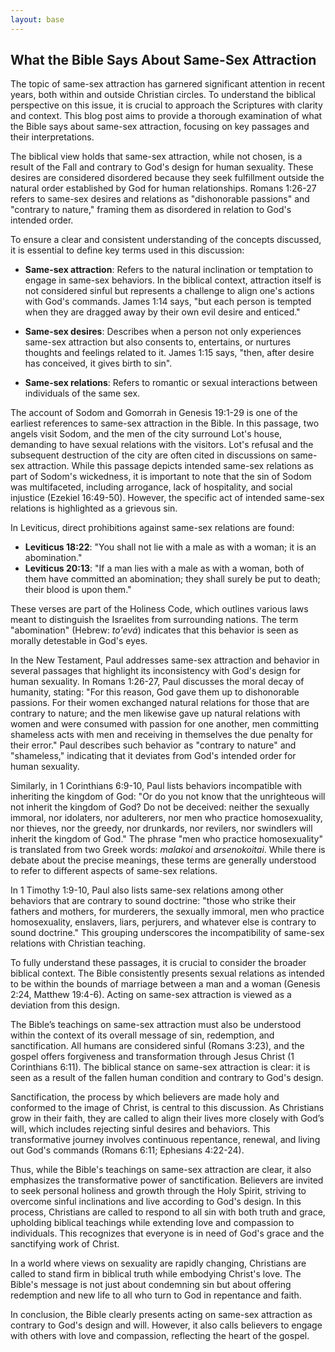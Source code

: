 ```yaml
---
layout: base
---
```


## What the Bible Says About Same-Sex Attraction

The topic of same-sex attraction has garnered significant attention in recent years, both within and outside Christian circles. To understand the biblical perspective on this issue, it is crucial to approach the Scriptures with clarity and context. This blog post aims to provide a thorough examination of what the Bible says about same-sex attraction, focusing on key passages and their interpretations.

The biblical view holds that same-sex attraction, while not chosen, is a result of the Fall and contrary to God's design for human sexuality. These desires are considered disordered because they seek fulfillment outside the natural order established by God for human relationships. Romans 1:26-27 refers to same-sex desires and relations as "dishonorable passions" and "contrary to nature," framing them as disordered in relation to God's intended order.

To ensure a clear and consistent understanding of the concepts discussed, it is essential to define key terms used in this discussion:

- **Same-sex attraction**: Refers to the natural inclination or temptation to engage in same-sex behaviors. In the biblical context, attraction itself is not considered sinful but represents a challenge to align one's actions with God's commands. James 1:14 says, "but each person is tempted when they are dragged away by their own evil desire and enticed."

- **Same-sex desires**: Describes when a person not only experiences same-sex attraction but also consents to, entertains, or nurtures thoughts and feelings related to it. James 1:15 says, "then, after desire has conceived, it gives birth to sin".

- **Same-sex relations**: Refers to romantic or sexual interactions between individuals of the same sex.

The account of Sodom and Gomorrah in Genesis 19:1-29 is one of the earliest references to same-sex attraction in the Bible. In this passage, two angels visit Sodom, and the men of the city surround Lot's house, demanding to have sexual relations with the visitors. Lot's refusal and the subsequent destruction of the city are often cited in discussions on same-sex attraction. While this passage depicts intended same-sex relations as part of Sodom's wickedness, it is important to note that the sin of Sodom was multifaceted, including arrogance, lack of hospitality, and social injustice (Ezekiel 16:49-50). However, the specific act of intended same-sex relations is highlighted as a grievous sin.

In Leviticus, direct prohibitions against same-sex relations are found:

- **Leviticus 18:22**: "You shall not lie with a male as with a woman; it is an abomination."
- **Leviticus 20:13**: "If a man lies with a male as with a woman, both of them have committed an abomination; they shall surely be put to death; their blood is upon them."

These verses are part of the Holiness Code, which outlines various laws meant to distinguish the Israelites from surrounding nations. The term "abomination" (Hebrew: *to'evá*) indicates that this behavior is seen as morally detestable in God's eyes.

In the New Testament, Paul addresses same-sex attraction and behavior in several passages that highlight its inconsistency with God's design for human sexuality. In Romans 1:26-27, Paul discusses the moral decay of humanity, stating: "For this reason, God gave them up to dishonorable passions. For their women exchanged natural relations for those that are contrary to nature; and the men likewise gave up natural relations with women and were consumed with passion for one another, men committing shameless acts with men and receiving in themselves the due penalty for their error." Paul describes such behavior as "contrary to nature" and "shameless," indicating that it deviates from God's intended order for human sexuality.

Similarly, in 1 Corinthians 6:9-10, Paul lists behaviors incompatible with inheriting the kingdom of God: "Or do you not know that the unrighteous will not inherit the kingdom of God? Do not be deceived: neither the sexually immoral, nor idolaters, nor adulterers, nor men who practice homosexuality, nor thieves, nor the greedy, nor drunkards, nor revilers, nor swindlers will inherit the kingdom of God." The phrase "men who practice homosexuality" is translated from two Greek words: *malakoi* and *arsenokoitai*. While there is debate about the precise meanings, these terms are generally understood to refer to different aspects of same-sex relations.

In 1 Timothy 1:9-10, Paul also lists same-sex relations among other behaviors that are contrary to sound doctrine: "those who strike their fathers and mothers, for murderers, the sexually immoral, men who practice homosexuality, enslavers, liars, perjurers, and whatever else is contrary to sound doctrine." This grouping underscores the incompatibility of same-sex relations with Christian teaching.

To fully understand these passages, it is crucial to consider the broader biblical context. The Bible consistently presents sexual relations as intended to be within the bounds of marriage between a man and a woman (Genesis 2:24, Matthew 19:4-6). Acting on same-sex attraction is viewed as a deviation from this design.

The Bible’s teachings on same-sex attraction must also be understood within the context of its overall message of sin, redemption, and sanctification. All humans are considered sinful (Romans 3:23), and the gospel offers forgiveness and transformation through Jesus Christ (1 Corinthians 6:11). The biblical stance on same-sex attraction is clear: it is seen as a result of the fallen human condition and contrary to God's design.

Sanctification, the process by which believers are made holy and conformed to the image of Christ, is central to this discussion. As Christians grow in their faith, they are called to align their lives more closely with God’s will, which includes rejecting sinful desires and behaviors. This transformative journey involves continuous repentance, renewal, and living out God's commands (Romans 6:11; Ephesians 4:22-24). 

Thus, while the Bible's teachings on same-sex attraction are clear, it also emphasizes the transformative power of sanctification. Believers are invited to seek personal holiness and growth through the Holy Spirit, striving to overcome sinful inclinations and live according to God's design. In this process, Christians are called to respond to all sin with both truth and grace, upholding biblical teachings while extending love and compassion to individuals. This recognizes that everyone is in need of God's grace and the sanctifying work of Christ.

In a world where views on sexuality are rapidly changing, Christians are called to stand firm in biblical truth while embodying Christ's love. The Bible's message is not just about condemning sin but about offering redemption and new life to all who turn to God in repentance and faith.

In conclusion, the Bible clearly presents acting on same-sex attraction as contrary to God's design and will. However, it also calls believers to engage with others with love and compassion, reflecting the heart of the gospel.